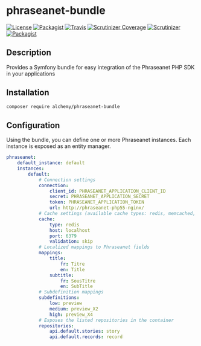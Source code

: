 # phraseanet-bundle

[![License](https://img.shields.io/packagist/l/alchemy/phraseanet-bundle.svg?style=flat-square)](https://github.com/alchemy-fr/phraseanet-bundle/LICENSE)
[![Packagist](https://img.shields.io/packagist/v/alchemy/phraseanet-bundle.svg?style=flat-square)](https://packagist.org/packages/alchemy/phraseanet-bundle)
[![Travis](https://img.shields.io/travis/alchemy-fr/phraseanet-bundle.svg?style=flat-square)](https://travis-ci.org/alchemy-fr/phraseanet-bundle)
[![Scrutinizer Coverage](https://img.shields.io/scrutinizer/coverage/g/alchemy-fr/phraseanet-bundle.svg?style=flat-square)](https://scrutinizer-ci.com/g/alchemy-fr/phraseanet-bundle/?branch=master)
[![Scrutinizer](https://img.shields.io/scrutinizer/g/alchemy-fr/phraseanet-bundle.svg?style=flat-square)](https://scrutinizer-ci.com/g/alchemy-fr/phraseanet-bundle/)
[![Packagist](https://img.shields.io/packagist/dt/alchemy/phraseanet-bundle.svg?style=flat-square)](https://packagist.org/packages/alchemy/phraseanet-bundle/stats)

## Description

Provides a Symfony bundle for easy integration of the Phraseanet PHP SDK in your applications

## Installation

```bash
composer require alchemy/phraseanet-bundle
```

## Configuration

Using the bundle, you can define one or more Phraseanet instances. Each instance is exposed as an entity manager.

```yaml
phraseanet:
    default_instance: default
    instances:
        default:
            # Connection settings
            connection:
                client_id: PHRASEANET_APPLICATION_CLIENT_ID
                secret: PHRASEANET_APPLICATION_SECRET
                token: PHRASEANET_APPLICATION_TOKEN
                url: http://phraseanet-php55-nginx/
            # Cache settings (available cache types: redis, memcached, array, file, none)
            cache:
                type: redis
                host: localhost
                port: 6379
                validation: skip
            # Localized mappings to Phraseanet fields
            mappings:
                title:
                    fr: Titre
                    en: Title
                subtitle:
                    fr: SousTitre
                    en: SubTitle
            # Subdefinition mappings
            subdefinitions:
                low: preview
                medium: preview_X2
                high: preview_X4
            # Exposes the listed repositories in the container
            repositories:
                api.default.stories: story
                api.default.records: record
```

